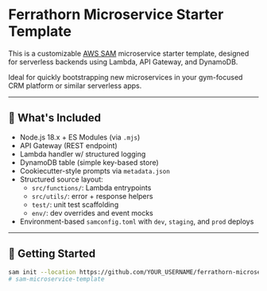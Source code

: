 # Ferrathorn Microservice Starter Template

This is a customizable [AWS SAM](https://docs.aws.amazon.com/serverless-application-model/) microservice starter template, designed for serverless backends using Lambda, API Gateway, and DynamoDB.

Ideal for quickly bootstrapping new microservices in your gym-focused CRM platform or similar serverless apps.

---

## 🧰 What's Included

- Node.js 18.x + ES Modules (via `.mjs`)
- API Gateway (REST endpoint)
- Lambda handler w/ structured logging
- DynamoDB table (simple key-based store)
- Cookiecutter-style prompts via `metadata.json`
- Structured source layout:
  - `src/functions/`: Lambda entrypoints
  - `src/utils/`: error + response helpers
  - `test/`: unit test scaffolding
  - `env/`: dev overrides and event mocks
- Environment-based `samconfig.toml` with `dev`, `staging`, and `prod` deploys

---

## 🚀 Getting Started

```bash
sam init --location https://github.com/YOUR_USERNAME/ferrathorn-microservice-starter-template
# sam-microservice-template
